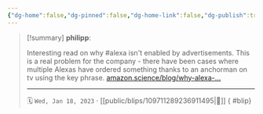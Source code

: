 ```yaml
---
{"dg-home":false,"dg-pinned":false,"dg-home-link":false,"dg-publish":true,"tags":["dgblip"],"disabled rules":["yaml-title","yaml-title-alias","file-name-heading"],"title":"philipp on mastodon @ 2023-01-18","created-date":"2023-01-18T17:03:40","id":109711289236911490,"updated-date":"2025-05-02T08:50:43","dg-path":"blips/109711289236911495.md","permalink":"/blips/109711289236911495/","dgPassFrontmatter":true}
---
```


> [!summary] **philipp**:
>
> Interesting read on why #alexa isn't enabled by advertisements. This is a real problem for the company - there have been cases where multiple Alexas have ordered something thanks to an anchorman on tv using the key phrase. [amazon.science/blog/why-alexa-…](https://www.amazon.science/blog/why-alexa-wont-wake-up-when-she-hears-her-name-in-amazons-super-bowl-ad)
> - - -
>
> 🗓️ `Wed, Jan 18, 2023` · [[public/blips/109711289236911495\|🔗]]
{ #blip}

